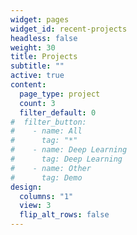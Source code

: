 ```yaml
---
widget: pages
widget_id: recent-projects
headless: false
weight: 30
title: Projects
subtitle: ""
active: true
content:
  page_type: project
  count: 3
  filter_default: 0
#  filter_button:
#    - name: All
#      tag: "*"
#    - name: Deep Learning
#      tag: Deep Learning
#    - name: Other
#      tag: Demo
design:
  columns: "1"
  view: 3
  flip_alt_rows: false
---
```

